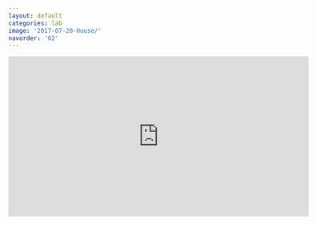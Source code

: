 ```yaml
---
layout: default
categories: lab
image: '2017-07-20-House/'
navorder: '02'
---
```

<embed height="320" width="600" src="https://dweet.io/follow/musshyhouse" scale="tofit">
